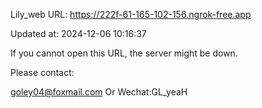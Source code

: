Lily_web URL: https://222f-61-165-102-156.ngrok-free.app

Updated at: 2024-12-06 10:16:37

If you cannot open this URL, the server might be down.

Please contact: 

goley04@foxmail.com Or Wechat:GL_yeaH